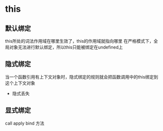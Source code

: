# this
## 默认绑定
this所处的词法作用域在哪里生效了，this的作用域就指向哪里
在严格模式下，全局对象无法进行默认绑定，所以this只能被绑定在undefined上
## 隐式绑定
当一个函数引用有上下文对象时，隐式绑定的规则就会把函数调用中的this绑定到这个上下文对象
- 隐式丢失
    
## 显式绑定
call  apply  bind 方法
